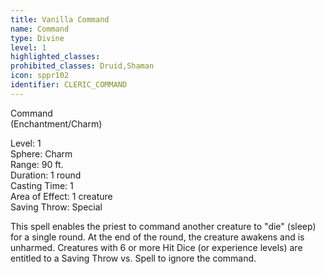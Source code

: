 ```yaml
---
title: Vanilla Command
name: Command
type: Divine
level: 1
highlighted_classes: 
prohibited_classes: Druid,Shaman
icon: sppr102
identifier: CLERIC_COMMAND
---
```

Command  
(Enchantment/Charm)  
  
Level: 1  
Sphere: Charm   
Range: 90 ft.   
Duration: 1 round   
Casting Time: 1   
Area of Effect: 1 creature   
Saving Throw: Special  
  
This spell enables the priest to command another creature to "die" (sleep) for a single round. At the end of the round, the creature awakens and is unharmed. Creatures with 6 or more Hit Dice (or experience levels) are entitled to a Saving Throw vs. Spell to ignore the command.  
